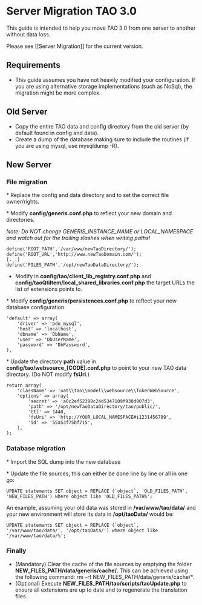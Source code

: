 <!--
author:
    - 'Cyril Hazotte'
created_at: '2016-08-12 11:27:46'
updated_at: '2016-10-18 10:19:10'
tags:
    - 'Server Migration'
-->

Server Migration TAO 3.0
========================

This guide is intended to help you move TAO 3.0 from one server to another without data loss.

Please see [[Server Migration]] for the current version.

Requirements
------------

-   This guide assumes you have not heavily modified your configuration. If you are using alternative storage implementations (such as NoSql), the migration might be more complex.

Old Server
----------

-   Copy the entire TAO data and config directory from the old server (by default found in config and data).
-   Create a dump of the database making sure to include the routines (if you are using mysql, use mysqldump -R).

New Server
----------

### File migration

\* Replace the config and data directory and to set the correct file owner/rights.

\* Modify **config/generis.conf.php** to reflect your new domain and directories.<br/>

*Note: Do NOT change GENERIS\_INSTANCE\_NAME or LOCAL\_NAMESPACE and watch out for the trailing slashes when writing paths!*

    define('ROOT_PATH','/var/www/newTaoDirectory/');
    define('ROOT_URL','http://www.newTaoDomain.com/');
    [...]
    define('FILES_PATH','/opt/newTaoDataDirectory/');

-   Modify in **config/tao/client\_lib\_registry.conf.php** and **config/taoQtiItem/local\_shared\_libraries.conf.php** the target URLs the list of extensions points to.

\* Modify **config/generis/persistences.conf.php** to reflect your new database configuration.

    'default' => array(
        'driver' => 'pdo_mysql',
        'host' => 'localhost',
        'dbname' => 'DbName',
        'user' => 'DbUserName',
        'password' => 'DbPassword',
    ),

\* Update the directory **path** value in **config/tao/websource\_[CODE].conf.php** to point to your new TAO data directory. (Do NOT modify **fsUri**.)

    return array(
        'className' => 'oat\\tao\\model\\websource\\TokenWebSource',
        'options' => array(
            'secret' => 'a0c2ef52398c24d5347109f930d907d3',
            'path' => '/opt/newTaoDataDirectory/tao/public/',
            'ttl' => 1440,
            'fsUri' => 'http://YOUR_LOCAL_NAMESPACE#i1231456789',
            'id' => '55a53f75bf715',
        ),
    );

### Database migration

\* Import the SQL dump into the new database

\* Update the file sources, this can either be done line by line or all in one go:

    UPDATE statements SET object = REPLACE (`object`, 'OLD_FILES_PATH', 'NEW_FILES_PATH') where object like 'OLD_FILES_PATH%';

An example, assuming your old data was stored in **/var/www/tao/data/** and your new environment will store its data in **/opt/taoData/** would be:

    UPDATE statements SET object = REPLACE (`object`, '/var/www/tao/data/', '/opt/taoData/') where object like '/var/www/tao/data/%';

### Finally

-   (Mandatory) Clear the cache of the file sources by emptying the folder **NEW\_FILES\_PATH/data/generis/cache/**. This can be achieved using the following command: rm -rf NEW\_FILES\_PATH/data/generis/cache/\*.
-   (Optional) Execute **NEW\_FILES\_PATH/tao/scripts/taoUpdate.php** to ensure all extensions are up to date and to regenerate the translation files


